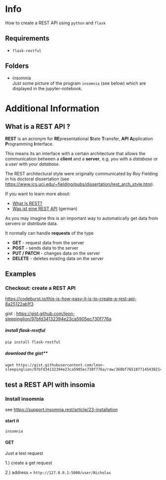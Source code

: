 # Info
How to create a REST API using `python` and `flask`

## Requirements
- `flask-restful`


## Folders
- insomnia <br>
  Just some picture of the program `insomnia` (see below) which are displayed in the jupyter-notebook.



# Additional Information
## What is a REST API ?
 
 **REST** is an acronym for **RE**presentational **S**tate **T**ransfer, **API** **A**pplication **P**rogramming **I**nterface.
 
This means its an interface with a certain architecture that allows the communication between a **client** and a **server**, e.g. *you* with a *database* or a *user* with *your database*.

The REST architectural style were originally communicated by Roy Fielding in his doctoral dissertation (see https://www.ics.uci.edu/~fielding/pubs/dissertation/rest_arch_style.htm).

If you want to learn more about:
* [What Is REST?](https://www.restapitutorial.com/lessons/whatisrest.html#)
* [Was ist eine REST API](https://www.cloudcomputing-insider.de/was-ist-eine-rest-api-a-611116/) (german)

As you may imagine this is an important way to automatically get data from servers or distribute data.

It normally can handle **requests** of the type
* **GET** - request data from the server
* **POST** - sends data to the server
* **PUT / PATCH** - changes data on the server
* **DELETE** - deletes existing data on the server

## Examples 
### Checkout: create a REST API
https://codeburst.io/this-is-how-easy-it-is-to-create-a-rest-api-8a25122ab1f3

gist : https://gist.github.com/leon-sleepinglion/97bfd34132394e23ca5905ec730f776a

##### install flask-restful
```
pip install flask-restful
```

##### download the gist**
```
wget https://gist.githubusercontent.com/leon-sleepinglion/97bfd34132394e23ca5905ec730f776a/raw/360bf7651077145438214455842de8d2390906cb/app.py
```


## test a REST API with insomia
### Install insomnia
see https://support.insomnia.rest/article/23-installation


#### start it
```
insomnia
```

#### GET
Just a test request

1.) create a get request

2.) address = ```http://127.0.0.1:5000/user/Nicholas```
